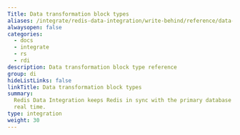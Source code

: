 ```yaml
---
Title: Data transformation block types
aliases: /integrate/redis-data-integration/write-behind/reference/data-transformation-block-types/
alwaysopen: false
categories:
  - docs
  - integrate
  - rs
  - rdi
description: Data transformation block type reference
group: di
hideListLinks: false
linkTitle: Data transformation block types
summary:
  Redis Data Integration keeps Redis in sync with the primary database in near
  real time.
type: integration
weight: 30
---
```


